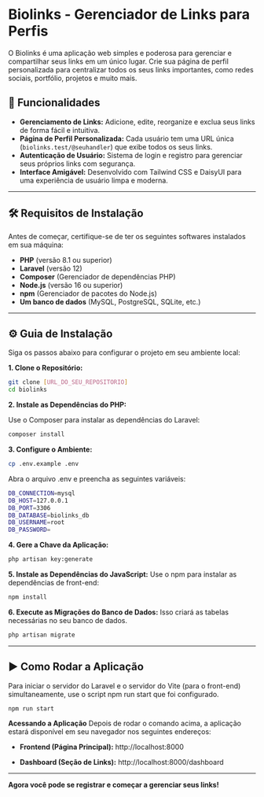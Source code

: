 # Biolinks - Gerenciador de Links para Perfis

O Biolinks é uma aplicação web simples e poderosa para gerenciar e compartilhar seus links em um único lugar. Crie sua página de perfil personalizada para centralizar todos os seus links importantes, como redes sociais, portfólio, projetos e muito mais.

## 🚀 Funcionalidades

- **Gerenciamento de Links:** Adicione, edite, reorganize e exclua seus links de forma fácil e intuitiva.
- **Página de Perfil Personalizada:** Cada usuário tem uma URL única (`biolinks.test/@seuhandler`) que exibe todos os seus links.
- **Autenticação de Usuário:** Sistema de login e registro para gerenciar seus próprios links com segurança.
- **Interface Amigável:** Desenvolvido com Tailwind CSS e DaisyUI para uma experiência de usuário limpa e moderna.

---

## 🛠️ Requisitos de Instalação

Antes de começar, certifique-se de ter os seguintes softwares instalados em sua máquina:

- **PHP** (versão 8.1 ou superior)
- **Laravel** (versão 12)
- **Composer** (Gerenciador de dependências PHP)
- **Node.js** (versão 16 ou superior)
- **npm** (Gerenciador de pacotes do Node.js)
- **Um banco de dados** (MySQL, PostgreSQL, SQLite, etc.)

---

## ⚙️ Guia de Instalação

Siga os passos abaixo para configurar o projeto em seu ambiente local:

**1. Clone o Repositório:**

```bash
git clone [URL_DO_SEU_REPOSITORIO]
cd biolinks
 ```
**2. Instale as Dependências do PHP:**

Use o Composer para instalar as dependências do Laravel:

```bash
composer install
 ```
**3. Configure o Ambiente:**

```bash
cp .env.example .env
 ```
Abra o arquivo .env e preencha as seguintes variáveis:

```bash
DB_CONNECTION=mysql
DB_HOST=127.0.0.1
DB_PORT=3306
DB_DATABASE=biolinks_db
DB_USERNAME=root
DB_PASSWORD=
 ```
**4. Gere a Chave da Aplicação:**

```bash
php artisan key:generate
 ```
**5. Instale as Dependências do JavaScript:**
Use o npm para instalar as dependências de front-end:

```bash
npm install
 ```
**6. Execute as Migrações do Banco de Dados:**
Isso criará as tabelas necessárias no seu banco de dados.

```bash
php artisan migrate
 ```
---

## ▶️ Como Rodar a Aplicação

Para iniciar o servidor do Laravel e o servidor do Vite (para o front-end) simultaneamente, use o script npm run start que foi configurado.

```bash
npm run start
 ```
**Acessando a Aplicação**
Depois de rodar o comando acima, a aplicação estará disponível em seu navegador nos seguintes endereços:

- **Frontend (Página Principal):** http://localhost:8000

- **Dashboard (Seção de Links):** http://localhost:8000/dashboard

---

**Agora você pode se registrar e começar a gerenciar seus links!**
